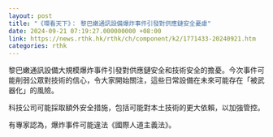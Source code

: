 ```yaml
---
layout: post
title: "《環看天下》： 黎巴嫩通訊設備爆炸事件引發對供應鏈安全憂慮"
date: 2024-09-21 07:19:27.000000000 +08:00
link: https://news.rthk.hk/rthk/ch/component/k2/1771433-20240921.htm
categories: rthk
---
```


黎巴嫩通訊設備大規模爆炸事件引發對供應鏈安全和技術安全的擔憂。今次事件可能削弱公眾對技術的信心，令大家開始關注，這些日常設備在未來可能存在「被武器化」的風險。

科技公司可能採取額外安全措施，包括可能對本土技術的更大依賴，以加強管控。

有專家認為，爆炸事件可能違法《國際人道主義法》。
